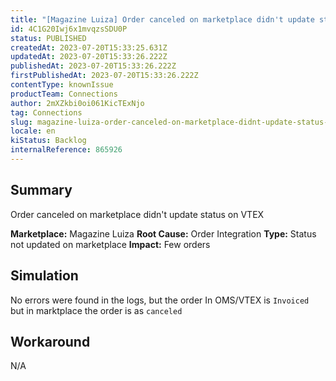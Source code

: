 ```yaml
---
title: "[Magazine Luiza] Order canceled on marketplace didn't update status on VTEX"
id: 4C1G20Iwj6x1mvqzsSDU0P
status: PUBLISHED
createdAt: 2023-07-20T15:33:25.631Z
updatedAt: 2023-07-20T15:33:26.222Z
publishedAt: 2023-07-20T15:33:26.222Z
firstPublishedAt: 2023-07-20T15:33:26.222Z
contentType: knownIssue
productTeam: Connections
author: 2mXZkbi0oi061KicTExNjo
tag: Connections
slug: magazine-luiza-order-canceled-on-marketplace-didnt-update-status-on-vtex
locale: en
kiStatus: Backlog
internalReference: 865926
---
```


## Summary


Order canceled on marketplace didn't update status on VTEX

**Marketplace:** Magazine Luiza
**Root Cause:** Order Integration
**Type:** Status not updated on marketplace
**Impact:** Few orders


##

## Simulation


No errors were found in the logs, but the order In OMS/VTEX is `Invoiced `but in marktplace the order is as `canceled`


##

## Workaround


N/A





